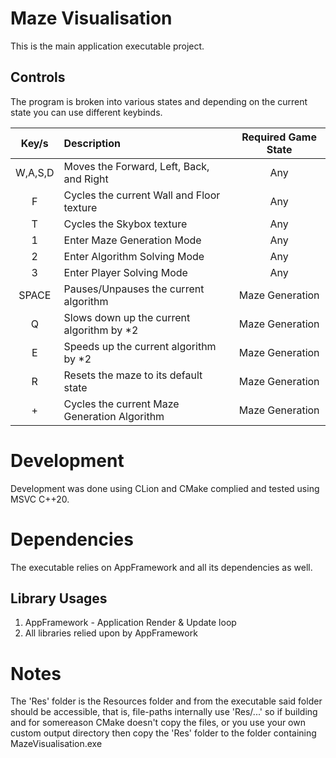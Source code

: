 # Maze Visualisation

This is the main application executable project.

## Controls

The program is broken into various states and depending on the current state you can use different
keybinds.

|  Key/s  | Description                                  | Required Game State |
|:-------:|:---------------------------------------------|:-------------------:|
| W,A,S,D | Moves the Forward, Left, Back, and Right     |         Any         |
|    F    | Cycles the current Wall and Floor texture    |         Any         |
|    T    | Cycles the Skybox texture                    |         Any         |
|    1    | Enter Maze Generation Mode                   |         Any         |
|    2    | Enter Algorithm Solving Mode                 |         Any         |
|    3    | Enter Player Solving Mode                    |         Any         |
|  SPACE  | Pauses/Unpauses the current algorithm        |   Maze Generation   |
|    Q    | Slows down up the current algorithm by *2    |   Maze Generation   |
|    E    | Speeds up the current algorithm by *2        |   Maze Generation   |
|    R    | Resets the maze to its default state         |   Maze Generation   |
|    +    | Cycles the current Maze Generation Algorithm |   Maze Generation   |

# Development

Development was done using CLion and CMake complied and tested using MSVC C++20.

# Dependencies

The executable relies on AppFramework and all its dependencies as well.

## Library Usages

1. AppFramework - Application Render & Update loop
2. All libraries relied upon by AppFramework

# Notes

The 'Res' folder is the Resources folder and from the executable said folder should be accessible,
that is, file-paths internally use 'Res/...' so if building and for somereason CMake doesn't copy
the files, or you use your own custom output directory then copy the 'Res' folder to the folder
containing MazeVisualisation.exe